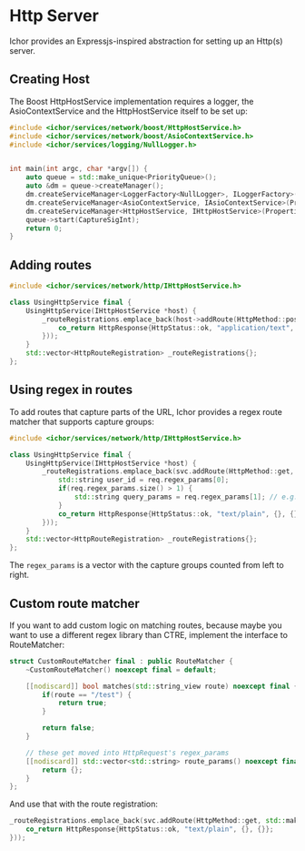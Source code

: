 # Http Server

Ichor provides an Expressjs-inspired abstraction for setting up an Http(s) server.

## Creating Host

The Boost HttpHostService implementation requires a logger, the AsioContextService and the HttpHostService itself to be set up:

```c++
#include <ichor/services/network/boost/HttpHostService.h>
#include <ichor/services/network/boost/AsioContextService.h>
#include <ichor/services/logging/NullLogger.h>


int main(int argc, char *argv[]) {
    auto queue = std::make_unique<PriorityQueue>();
    auto &dm = queue->createManager();
    dm.createServiceManager<LoggerFactory<NullLogger>, ILoggerFactory>();
    dm.createServiceManager<AsioContextService, IAsioContextService>(Properties{{"Threads", Ichor::make_any<uint64_t>(2)}});
    dm.createServiceManager<HttpHostService, IHttpHostService>(Properties{{"Address", Ichor::make_any<std::string>("localhost")}, {"Port", Ichor::make_any<uint16_t>(static_cast<uint16_t>(8001))}});
    queue->start(CaptureSigInt);
    return 0;
}
```

## Adding routes

```c++
#include <ichor/services/network/http/IHttpHostService.h>

class UsingHttpService final {
    UsingHttpService(IHttpHostService *host) {
        _routeRegistrations.emplace_back(host->addRoute(HttpMethod::post, "/test", [this](HttpRequest &req) -> AsyncGenerator<HttpResponse> {
            co_return HttpResponse{HttpStatus::ok, "application/text", "<html><body>This is my basic webpage</body></html>", {}};
        }));
    }
    std::vector<HttpRouteRegistration> _routeRegistrations{};
};
```

## Using regex in routes

To add routes that capture parts of the URL, Ichor provides a regex route matcher that supports capture groups:

```c++
#include <ichor/services/network/http/IHttpHostService.h>

class UsingHttpService final {
    UsingHttpService(IHttpHostService *host) {
        _routeRegistrations.emplace_back(svc.addRoute(HttpMethod::get, std::make_unique<RegexRouteMatch<R"(\/user\/(\d{1,2})\?*(.*))">>(), [this](HttpRequest &req) -> AsyncGenerator<HttpResponse> {
            std::string user_id = req.regex_params[0];
            if(req.regex_params.size() > 1) {
                std::string query_params = req.regex_params[1]; // e.g. param1=one&param2=two, parsing string is left to the user for now, though Ichor does provide a string_view split function in stl/StringUtils.h
            }
            co_return HttpResponse{HttpStatus::ok, "text/plain", {}, {}};
        }));
    }
    std::vector<HttpRouteRegistration> _routeRegistrations{};
};
```

The `regex_params` is a vector with the capture groups counted from left to right.

## Custom route matcher

If you want to add custom logic on matching routes, because maybe you want to use a different regex library than CTRE, implement the interface to RouteMatcher:

```c++
struct CustomRouteMatcher final : public RouteMatcher {
    ~CustomRouteMatcher() noexcept final = default;

    [[nodiscard]] bool matches(std::string_view route) noexcept final {
        if(route == "/test") {
            return true;
        }

        return false;
    }

    // these get moved into HttpRequest's regex_params
    [[nodiscard]] std::vector<std::string> route_params() noexcept final {
        return {};
    }
};
```

And use that with the route registration:

```c++
_routeRegistrations.emplace_back(svc.addRoute(HttpMethod::get, std::make_unique<CustomRouteMatcher>(), [this](HttpRequest &req) -> AsyncGenerator<HttpResponse> {
    co_return HttpResponse{HttpStatus::ok, "text/plain", {}, {}};
}));
```
